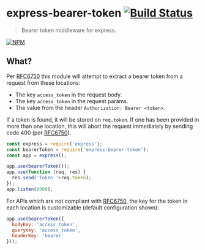 # express-bearer-token [![Build Status](https://secure.travis-ci.org/tkellen/node-express-bearer-token.png)](http://travis-ci.org/tkellen/node-express-bearer-token)
> Bearer token middleware for express.

[![NPM](https://nodei.co/npm/express-bearer-token.png)](https://nodei.co/npm/express-bearer-token/)

## What?

Per [RFC6750] this module will attempt to extract a bearer token from a request from these locations:

* The key `access_token` in the request body.
* The key `access_token` in the request params.
* The value from the header `Authorization: Bearer <token>`.

If a token is found, it will be stored on `req.token`.  If one has been provided in more than one location, this will abort the request immediately by sending code 400 (per [RFC6750]).

```js
const express = require('express');
const bearerToken = require('express-bearer-token');
const app = express();

app.use(bearerToken());
app.use(function (req, res) {
  res.send('Token '+req.token);
});
app.listen(8000);
```

For APIs which are not compliant with [RFC6750], the key for the token in each location is customizable (default configuration shown):
```js
app.use(bearerToken({
  bodyKey: 'access_token',
  queryKey: 'access_token',
  headerKey: 'bearer'
}));
```

[RFC6750]: https://xml.resource.org/html/rfc6750
